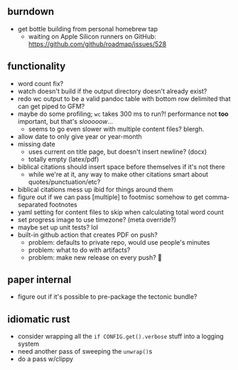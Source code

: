 ## burndown
* get bottle building from personal homebrew tap
    - waiting on Apple Silicon runners on GitHub: https://github.com/github/roadmap/issues/528

## functionality
* word count fix?
* watch doesn't build if the output directory doesn't already exist?
* redo wc output to be a valid pandoc table with bottom row delimited that can get piped to GFM?
* maybe do some profiling; `wc` takes 300 ms to run?! performance not **too** important, but that's _slooooow_...
  * seems to go even slower with multiple content files? blergh.
* allow date to only give year or year-month
* missing date 
  * uses current on title page, but doesn't insert newline? (docx)
  * totally empty (latex/pdf)
* biblical citations should insert space before themselves if it's not there
    - while we're at it, any way to make other citations smart about quotes/punctuation/etc? 
* biblical citations mess up ibid for things around them
* figure out if we can pass [multiple] to footmisc somehow to get comma-separated footnotes
* yaml setting for content files to skip when calculating total word count
* set progress image to use timezone? (meta override?)
* maybe set up unit tests? lol
* built-in github action that creates PDF on push?
  - problem: defaults to private repo, would use people's minutes
  - problem: what to do with artifacts? 
  - problem: make new release on every push? 😬

## paper internal
* figure out if it's possible to pre-package the tectonic bundle?

## idiomatic rust
- consider wrapping all the `if CONFIG.get().verbose` stuff into a logging system
- need another pass of sweeping the `unwrap()`s
- do a pass w/clippy
